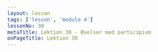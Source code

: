 ```yaml
---
layout: lesson
tags: ['lesson', 'module 4']
lessonNo: 30
metaTitle: Lektion 30 - Øvelser med participium
onPageTitle: Lektion 30
---
```

